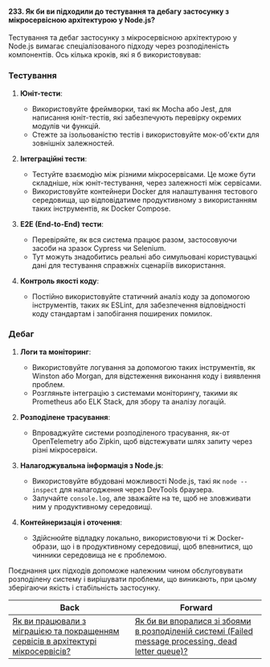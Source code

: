 #### 233. Як би ви підходили до тестування та дебагу застосунку з мікросервісною архітектурою у Node.js?

Тестування та дебаг застосунку з мікросервісною архітектурою у Node.js вимагає спеціалізованого підходу через розподіленість компонентів. Ось кілька кроків, які я б використовував:

### Тестування

1. **Юніт-тести**:
   - Використовуйте фреймворки, такі як Mocha або Jest, для написання юніт-тестів, які забезпечують перевірку окремих модулів чи функцій.
   - Стежте за ізольованістю тестів і використовуйте мок-об'єкти для зовнішніх залежностей.

2. **Інтеграційні тести**:
   - Тестуйте взаємодію між різними мікросервісами. Це може бути складніше, ніж юніт-тестування, через залежності між сервісами.
   - Використовуйте контейнери Docker для налаштування тестового середовища, що відповідатиме продуктивному з використанням таких інструментів, як Docker Compose.

3. **E2E (End-to-End) тести**:
   - Перевіряйте, як вся система працює разом, застосовуючи засоби на зразок Cypress чи Selenium.
   - Тут можуть знадобитись реальні або симульовані користувацькі дані для тестування справжніх сценаріїв використання.

4. **Контроль якості коду**:
   - Постійно використовуйте статичний аналіз коду за допомогою інструментів, таких як ESLint, для забезпечення відповідності коду стандартам і запобігання поширених помилок.

### Дебаг

1. **Логи та моніторинг**:
   - Використовуйте логування за допомогою таких інструментів, як Winston або Morgan, для відстеження виконання коду і виявлення проблем.
   - Розгляньте інтеграцію з системами моніторингу, такими як Prometheus або ELK Stack, для збору та аналізу логацій.

2. **Розподілене трасування**:
   - Впроваджуйте системи розподіленого трасування, як-от OpenTelemetry або Zipkin, щоб відстежувати шлях запиту через різні мікросервіси.

3. **Налагоджувальна інформація з Node.js**:
   - Використовуйте вбудовані можливості Node.js, такі як `node --inspect` для налагодження через DevTools браузера.
   - Залучайте `console.log`, але зважайте на те, щоб не зловживати ним у продуктивному середовищі.

4. **Контейнеризація і оточення**:
   - Здійснюйте відладку локально, використовуючи ті ж Docker-образи, що і в продуктивному середовищі, щоб впевнитися, що чинники середовища не є проблемою.

Поєднання цих підходів допоможе належним чином обслуговувати розподілену систему і вирішувати проблеми, що виникають, при цьому зберігаючи якість і стабільність застосунку.

| Back | Forward |
|---|---|
| [Як ви працювали з міграцією та покращенням сервісів в архітектурі мікросервісів?](/ua/senior/microservices/how-did-you-work-with-migration-and-service-improvement-in-microservices-architecture.md)  | [Як би ви впоралися зі збоями в розподіленій системі (Failed message processing, dead letter queue)?](/ua/senior/microservices/how-would-you-handle-failures-in-a-distributed-system.md) |